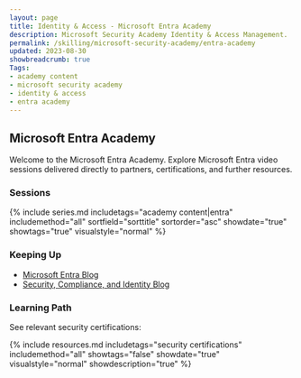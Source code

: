 ```yaml
---
layout: page
title: Identity & Access - Microsoft Entra Academy
description: Microsoft Security Academy Identity & Access Management.
permalink: /skilling/microsoft-security-academy/entra-academy
updated: 2023-08-30
showbreadcrumb: true
Tags:
- academy content
- microsoft security academy
- identity & access
- entra academy
---
```


## Microsoft Entra Academy
Welcome to the Microsoft Entra Academy. Explore Microsoft Entra video sessions delivered directly to partners, certifications, and further resources.


### Sessions
{% include series.md 
    includetags="academy content|entra" includemethod="all" 
    sortfield="sorttitle" sortorder="asc" showdate="true" showtags="true" 
    visualstyle="normal" 
%}


### Keeping Up
* [Microsoft Entra Blog](https://techcommunity.microsoft.com/t5/microsoft-entra-azure-ad-blog/bg-p/Identity)
* [Security, Compliance, and Identity Blog](https://techcommunity.microsoft.com/t5/security-compliance-and-identity/bg-p/MicrosoftSecurityandCompliance)


### Learning Path
See relevant security certifications:

{% include resources.md 
    includetags="security certifications"
    includemethod="all" 
    showtags="false" 
    showdate="true" 
    visualstyle="normal" 
    showdescription="true"
%}